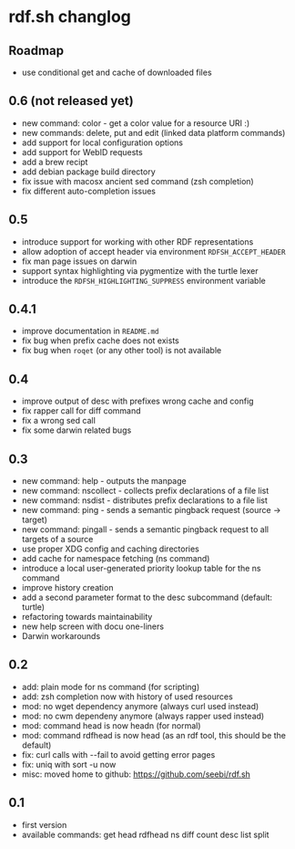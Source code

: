 # rdf.sh changlog

## Roadmap
 * use conditional get and cache of downloaded files

## 0.6 (not released yet)
 * new command: color - get a color value for a resource URI :)
 * new commands: delete, put and edit (linked data platform commands)
 * add support for local configuration options
 * add support for WebID requests
 * add a brew recipt
 * add debian package build directory
 * fix issue with macosx ancient sed command (zsh completion)
 * fix different auto-completion issues

## 0.5
 * introduce support for working with other RDF representations
 * allow adoption of accept header via environment `RDFSH_ACCEPT_HEADER`
 * fix man page issues on darwin
 * support syntax highlighting via pygmentize with the turtle lexer
 * introduce the `RDFSH_HIGHLIGHTING_SUPPRESS` environment variable

## 0.4.1
 * improve documentation in `README.md`
 * fix bug when prefix cache does not exists
 * fix bug when `roqet` (or any other tool) is not available

## 0.4
 * improve output of desc with prefixes wrong cache and config
 * fix rapper call for diff command
 * fix a wrong sed call
 * fix some darwin related bugs

## 0.3
 * new command: help - outputs the manpage
 * new command: nscollect - collects prefix declarations of a file list
 * new command: nsdist - distributes prefix declarations to a file list
 * new command: ping - sends a semantic pingback request (source -> target)
 * new command: pingall - sends a semantic pingback request to all targets of a source
 * use proper XDG config and caching directories
 * add cache for namespace fetching (ns command)
 * introduce a local user-generated priority lookup table for the ns command
 * improve history creation
 * add a second parameter format to the desc subcommand (default: turtle)
 * refactoring towards maintainability
 * new help screen with docu one-liners
 * Darwin workarounds

## 0.2
 * add: plain mode for ns command (for scripting)
 * add: zsh completion now with history of used resources
 * mod: no wget dependency anymore (always curl used instead)
 * mod: no cwm dependeny anymore (always rapper used instead)
 * mod: command head is now headn (for normal)
 * mod: command rdfhead is now head (as an rdf tool, this should be the default)
 * fix: curl calls with --fail to avoid getting error pages
 * fix: uniq with sort -u now
 * misc: moved home to github: https://github.com/seebi/rdf.sh

## 0.1
 * first version
 * available commands: get head rdfhead ns diff count desc list split
